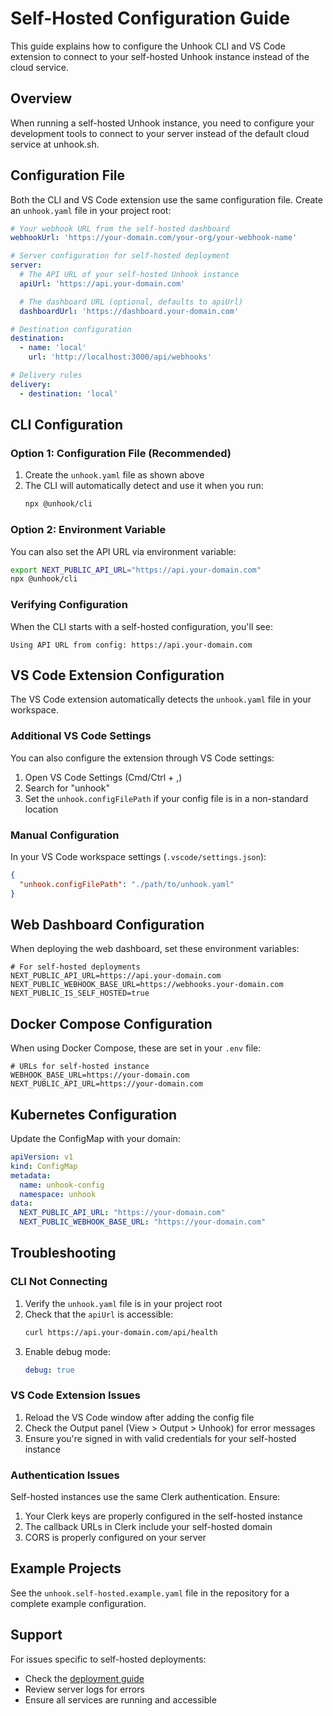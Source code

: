 # Self-Hosted Configuration Guide

This guide explains how to configure the Unhook CLI and VS Code extension to connect to your self-hosted Unhook instance instead of the cloud service.

## Overview

When running a self-hosted Unhook instance, you need to configure your development tools to connect to your server instead of the default cloud service at unhook.sh.

## Configuration File

Both the CLI and VS Code extension use the same configuration file. Create an `unhook.yaml` file in your project root:

```yaml
# Your webhook URL from the self-hosted dashboard
webhookUrl: 'https://your-domain.com/your-org/your-webhook-name'

# Server configuration for self-hosted deployment
server:
  # The API URL of your self-hosted Unhook instance
  apiUrl: 'https://api.your-domain.com'

  # The dashboard URL (optional, defaults to apiUrl)
  dashboardUrl: 'https://dashboard.your-domain.com'

# Destination configuration
destination:
  - name: 'local'
    url: 'http://localhost:3000/api/webhooks'

# Delivery rules
delivery:
  - destination: 'local'
```

## CLI Configuration

### Option 1: Configuration File (Recommended)

1. Create the `unhook.yaml` file as shown above
2. The CLI will automatically detect and use it when you run:
   ```bash
   npx @unhook/cli
   ```

### Option 2: Environment Variable

You can also set the API URL via environment variable:

```bash
export NEXT_PUBLIC_API_URL="https://api.your-domain.com"
npx @unhook/cli
```

### Verifying Configuration

When the CLI starts with a self-hosted configuration, you'll see:
```
Using API URL from config: https://api.your-domain.com
```

## VS Code Extension Configuration

The VS Code extension automatically detects the `unhook.yaml` file in your workspace.

### Additional VS Code Settings

You can also configure the extension through VS Code settings:

1. Open VS Code Settings (Cmd/Ctrl + ,)
2. Search for "unhook"
3. Set the `unhook.configFilePath` if your config file is in a non-standard location

### Manual Configuration

In your VS Code workspace settings (`.vscode/settings.json`):

```json
{
  "unhook.configFilePath": "./path/to/unhook.yaml"
}
```

## Web Dashboard Configuration

When deploying the web dashboard, set these environment variables:

```env
# For self-hosted deployments
NEXT_PUBLIC_API_URL=https://api.your-domain.com
NEXT_PUBLIC_WEBHOOK_BASE_URL=https://webhooks.your-domain.com
NEXT_PUBLIC_IS_SELF_HOSTED=true
```

## Docker Compose Configuration

When using Docker Compose, these are set in your `.env` file:

```env
# URLs for self-hosted instance
WEBHOOK_BASE_URL=https://your-domain.com
NEXT_PUBLIC_API_URL=https://your-domain.com
```

## Kubernetes Configuration

Update the ConfigMap with your domain:

```yaml
apiVersion: v1
kind: ConfigMap
metadata:
  name: unhook-config
  namespace: unhook
data:
  NEXT_PUBLIC_API_URL: "https://your-domain.com"
  NEXT_PUBLIC_WEBHOOK_BASE_URL: "https://your-domain.com"
```

## Troubleshooting

### CLI Not Connecting

1. Verify the `unhook.yaml` file is in your project root
2. Check that the `apiUrl` is accessible:
   ```bash
   curl https://api.your-domain.com/api/health
   ```
3. Enable debug mode:
   ```yaml
   debug: true
   ```

### VS Code Extension Issues

1. Reload the VS Code window after adding the config file
2. Check the Output panel (View > Output > Unhook) for error messages
3. Ensure you're signed in with valid credentials for your self-hosted instance

### Authentication Issues

Self-hosted instances use the same Clerk authentication. Ensure:
1. Your Clerk keys are properly configured in the self-hosted instance
2. The callback URLs in Clerk include your self-hosted domain
3. CORS is properly configured on your server

## Example Projects

See the `unhook.self-hosted.example.yaml` file in the repository for a complete example configuration.

## Support

For issues specific to self-hosted deployments:
- Check the [deployment guide](DEPLOYMENT.md)
- Review server logs for errors
- Ensure all services are running and accessible